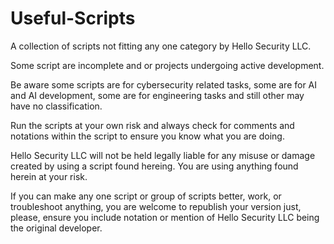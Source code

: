 # Useful-Scripts
A collection of scripts not fitting any one category by Hello Security LLC.

Some script are incomplete and or projects undergoing active development. 

Be aware some scripts are for cybersecurity related tasks, some are for AI and AI development, some are for engineering tasks and still other may have no classification.

Run the scripts at your own risk and always check for comments and notations within the script to ensure you know what you are doing.

Hello Security LLC will not be held legally liable for any misuse or damage created by using a script found hereing. You are using anything found herein at your risk. 

If you can make any one script or group of scripts better, work, or troubleshoot anything, you are welcome to republish your version just, please, ensure you include notation or mention of Hello Security LLC being the original developer. 
